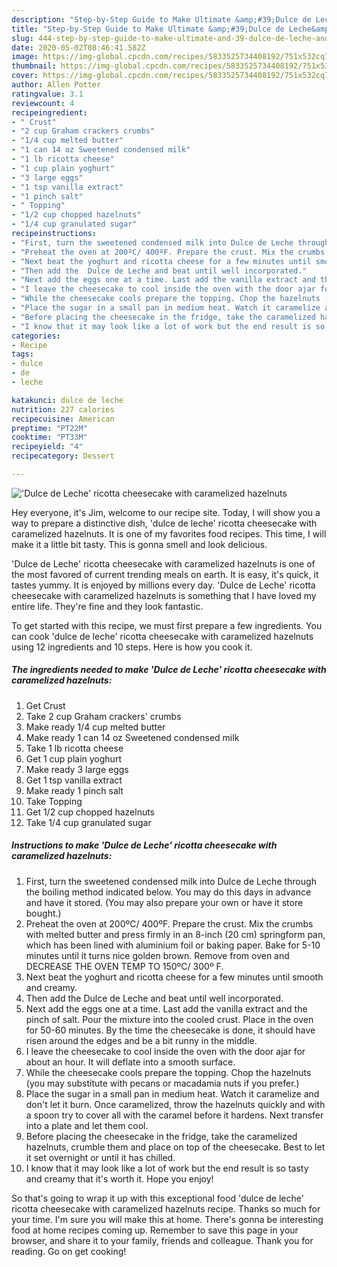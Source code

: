 ```yaml
---
description: "Step-by-Step Guide to Make Ultimate &amp;#39;Dulce de Leche&amp;#39; ricotta cheesecake with caramelized hazelnuts"
title: "Step-by-Step Guide to Make Ultimate &amp;#39;Dulce de Leche&amp;#39; ricotta cheesecake with caramelized hazelnuts"
slug: 444-step-by-step-guide-to-make-ultimate-and-39-dulce-de-leche-and-39-ricotta-cheesecake-with-caramelized-hazelnuts
date: 2020-05-02T08:46:41.582Z
image: https://img-global.cpcdn.com/recipes/5833525734408192/751x532cq70/dulce-de-leche-ricotta-cheesecake-with-caramelized-hazelnuts-recipe-main-photo.jpg
thumbnail: https://img-global.cpcdn.com/recipes/5833525734408192/751x532cq70/dulce-de-leche-ricotta-cheesecake-with-caramelized-hazelnuts-recipe-main-photo.jpg
cover: https://img-global.cpcdn.com/recipes/5833525734408192/751x532cq70/dulce-de-leche-ricotta-cheesecake-with-caramelized-hazelnuts-recipe-main-photo.jpg
author: Allen Potter
ratingvalue: 3.1
reviewcount: 4
recipeingredient:
- " Crust"
- "2 cup Graham crackers crumbs"
- "1/4 cup melted butter"
- "1 can 14 oz Sweetened condensed milk"
- "1 lb ricotta cheese"
- "1 cup plain yoghurt"
- "3 large eggs"
- "1 tsp vanilla extract"
- "1 pinch salt"
- " Topping"
- "1/2 cup chopped hazelnuts"
- "1/4 cup granulated sugar"
recipeinstructions:
- "First, turn the sweetened condensed milk into Dulce de Leche through the boiling method indicated below. You may do this days in advance and have it stored. (You may also prepare your own or have it store bought.)"
- "Preheat the oven at 200ºC/ 400ºF. Prepare the crust. Mix the crumbs with melted butter and press firmly in an 8-inch (20 cm) springform pan, which has been lined with aluminium foil or baking paper. Bake for 5-10 minutes until it turns nice golden brown. Remove from oven and DECREASE THE OVEN TEMP TO 150ºC/ 300º F."
- "Next beat the yoghurt and ricotta cheese for a few minutes until smooth and creamy."
- "Then add the  Dulce de Leche and beat until well incorporated."
- "Next add the eggs one at a time. Last add the vanilla extract and the pinch of salt. Pour the mixture into the cooled crust. Place in the oven for 50-60 minutes. By the time the cheesecake is done, it should have risen around the edges and be a bit runny in the middle."
- "I leave the cheesecake to cool inside the oven with the door ajar for about an hour. It will deflate into a smooth surface."
- "While the cheesecake cools prepare the topping. Chop the hazelnuts (you may substitute with pecans or macadamia nuts if you prefer.)"
- "Place the sugar in a small pan in medium heat. Watch it caramelize and don&#39;t let it burn. Once caramelized, throw the hazelnuts quickly and with a spoon try to cover all with the caramel before it hardens. Next transfer into a plate and let them cool."
- "Before placing the cheesecake in the fridge, take the caramelized hazelnuts, crumble them and place on top of the cheesecake. Best to let it set overnight or until it has chilled."
- "I know that it may look like a lot of work but the end result is so tasty and creamy that it&#39;s worth it. Hope you enjoy!"
categories:
- Recipe
tags:
- dulce
- de
- leche

katakunci: dulce de leche 
nutrition: 227 calories
recipecuisine: American
preptime: "PT22M"
cooktime: "PT33M"
recipeyield: "4"
recipecategory: Dessert

---
```



![&#39;Dulce de Leche&#39; ricotta cheesecake with caramelized hazelnuts](https://img-global.cpcdn.com/recipes/5833525734408192/751x532cq70/dulce-de-leche-ricotta-cheesecake-with-caramelized-hazelnuts-recipe-main-photo.jpg)

Hey everyone, it's Jim, welcome to our recipe site. Today, I will show you a way to prepare a distinctive dish, &#39;dulce de leche&#39; ricotta cheesecake with caramelized hazelnuts. It is one of my favorites food recipes. This time, I will make it a little bit tasty. This is gonna smell and look delicious.



&#39;Dulce de Leche&#39; ricotta cheesecake with caramelized hazelnuts is one of the most favored of current trending meals on earth. It is easy, it's quick, it tastes yummy. It is enjoyed by millions every day. &#39;Dulce de Leche&#39; ricotta cheesecake with caramelized hazelnuts is something that I have loved my entire life. They're fine and they look fantastic.


To get started with this recipe, we must first prepare a few ingredients. You can cook &#39;dulce de leche&#39; ricotta cheesecake with caramelized hazelnuts using 12 ingredients and 10 steps. Here is how you cook it.

<!--inarticleads1-->

##### The ingredients needed to make &#39;Dulce de Leche&#39; ricotta cheesecake with caramelized hazelnuts:

1. Get  Crust
1. Take 2 cup Graham crackers&#39; crumbs
1. Make ready 1/4 cup melted butter
1. Make ready 1 can 14 oz Sweetened condensed milk
1. Take 1 lb ricotta cheese
1. Get 1 cup plain yoghurt
1. Make ready 3 large eggs
1. Get 1 tsp vanilla extract
1. Make ready 1 pinch salt
1. Take  Topping
1. Get 1/2 cup chopped hazelnuts
1. Take 1/4 cup granulated sugar




<!--inarticleads2-->

##### Instructions to make &#39;Dulce de Leche&#39; ricotta cheesecake with caramelized hazelnuts:

1. First, turn the sweetened condensed milk into Dulce de Leche through the boiling method indicated below. You may do this days in advance and have it stored. (You may also prepare your own or have it store bought.)
1. Preheat the oven at 200ºC/ 400ºF. Prepare the crust. Mix the crumbs with melted butter and press firmly in an 8-inch (20 cm) springform pan, which has been lined with aluminium foil or baking paper. Bake for 5-10 minutes until it turns nice golden brown. Remove from oven and DECREASE THE OVEN TEMP TO 150ºC/ 300º F.
1. Next beat the yoghurt and ricotta cheese for a few minutes until smooth and creamy.
1. Then add the  Dulce de Leche and beat until well incorporated.
1. Next add the eggs one at a time. Last add the vanilla extract and the pinch of salt. Pour the mixture into the cooled crust. Place in the oven for 50-60 minutes. By the time the cheesecake is done, it should have risen around the edges and be a bit runny in the middle.
1. I leave the cheesecake to cool inside the oven with the door ajar for about an hour. It will deflate into a smooth surface.
1. While the cheesecake cools prepare the topping. Chop the hazelnuts (you may substitute with pecans or macadamia nuts if you prefer.)
1. Place the sugar in a small pan in medium heat. Watch it caramelize and don&#39;t let it burn. Once caramelized, throw the hazelnuts quickly and with a spoon try to cover all with the caramel before it hardens. Next transfer into a plate and let them cool.
1. Before placing the cheesecake in the fridge, take the caramelized hazelnuts, crumble them and place on top of the cheesecake. Best to let it set overnight or until it has chilled.
1. I know that it may look like a lot of work but the end result is so tasty and creamy that it&#39;s worth it. Hope you enjoy!




So that's going to wrap it up with this exceptional food &#39;dulce de leche&#39; ricotta cheesecake with caramelized hazelnuts recipe. Thanks so much for your time. I'm sure you will make this at home. There's gonna be interesting food at home recipes coming up. Remember to save this page in your browser, and share it to your family, friends and colleague. Thank you for reading. Go on get cooking!
